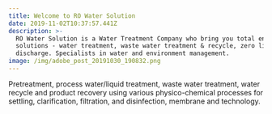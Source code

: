 ```yaml
---
title: Welcome to RO Water Solution
date: 2019-11-02T10:37:57.441Z
description: >-
  RO Water Solution is a Water Treatment Company who bring you total environment
  solutions - water treatment, waste water treatment & recycle, zero liquid
  discharge. Specialists in water and environment management.
image: /img/adobe_post_20191030_190832.png
---
```

Pretreatment, process water/liquid treatment, waste water treatment, water recycle and product recovery using various physico-chemical processes for settling, clarification, filtration, and disinfection, membrane and technology.
